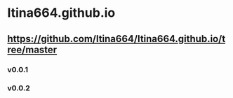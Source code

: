 # Itina664.github.io
## https://github.com/Itina664/Itina664.github.io/tree/master


### v0.0.1
### v0.0.2
